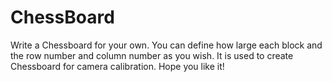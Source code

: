 ChessBoard
==========

Write a Chessboard  for your own. You can define how large each block and the row number and column number as you wish. It is used to create Chessboard for camera calibration. Hope you like it!
